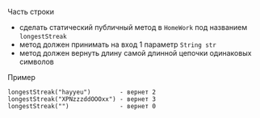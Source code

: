 Часть строки
- сделать статический публичный метод в `HomeWork` под названием `longestStreak`
- метод должен принимать на вход 1 параметр `String str`
- метод должен вернуть длину самой длинной цепочки одинаковых символов 

Пример
```
longestStreak("hayyeu")        - вернет 2
longestStreak("XPNzzzddOOOxx") - вернет 3
longestStreak("")              - вернет 0
```